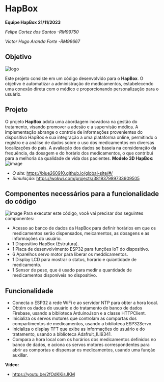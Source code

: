 # HapBox
**Equipe HapBox 21/11/2023**

*Felipe Cortez dos Santos -RM99750*

*Victor Hugo Aranda Forte -RM99667*

## Objetivo
![logo](https://github.com/Blue260910/global-site/assets/84590776/d4fd3d07-239b-44cd-b157-2b90e74764ce)

Este projeto consiste em um código desenvolvido para o **HapBox**. O objetivo é automatizar a administração de medicamentos, estabelecendo uma conexão direta com o médico e proporcionando personalização para o usuário.

## Projeto
O projeto **HapBox** adota uma abordagem inovadora na gestão do tratamento, visando promover a adesão e a supervisão médica. A implementação abrange o controle de informações provenientes do dispositivo HapBox e sua integração a uma plataforma online, permitindo o registro e a análise de dados sobre o uso dos medicamentos em diversas localizações do país. A avaliação dos dados se baseia na consideração da frequência, da dosagem e do horário dos medicamentos, o que contribui para a melhoria da qualidade de vida dos pacientes.
**Modelo 3D HapBox:**
![image](https://github.com/fczs0/HapBox/assets/145861403/a40de0d3-b62e-41df-8a49-1b812a0e12ab)

- *O site:* https://blue260910.github.io/global-site/#/
- *Simulação:* https://wokwi.com/projects/381937989733909505

## Componentes necessários para a funcionalidade do código
![image](https://github.com/fczs0/HapBox/assets/145861403/8463d574-ac53-4782-ae69-538bb78c29a9)
Para executar este código, você vai precisar dos seguintes componentes:

- Acesso ao banco de dados da HapBox para definir horários em que os medicamentos serão dispensados, meicamentos, as dosagens e as informações do usuário.
- 1 Dispositivo HapBox (Estrutura).
- 1 Placa de desenvolvimento ESP32 para funções IoT do dispositivo.
- 6 Aparelhos servo motor para liberar os meddicamentos.
- 1 Display LCD para mostrar o status, horário e quiantidade de medicamento.
- 1 Sensor de peso, que é usado para medir a quantidade de medicamentos disponíveis no dispositivo.

## Funcionalidade
- Conecta o ESP32 à rede WiFi e ao servidor NTP para obter a hora local.
- Obtém os dados do usuário e do tratamento do banco de dados Firebase, usando a biblioteca ArduinoJson e a classe HTTPClient.
- Inicializa os servos motores que controlam as comportas dos compartimentos de medicamentos, usando a biblioteca ESP32Servo.
- Inicializa o display TFT que exibe as informações do usuário e do tratamento, usando a biblioteca Adafruit_ILI9341.
- Compara a hora local com os horários dos medicamentos definidos no banco de dados, e aciona os servos motores correspondentes para abrir as comportas e dispensar os medicamentos, usando uma função auxiliar.

**Vídeo:**

- https://youtu.be/2fOdKKisJKM
